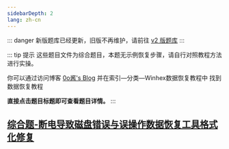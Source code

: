 ```yaml
---
sidebarDepth: 2
lang: zh-cn
---
```


::: danger
新版题库已经更新，旧版不再维护，请前往 [v2 版题库](https://winhex.im0o.top)
:::

::: tip 提示
这些题目文件为综合题目，本题无示例恢复步骤，请自行对照教程方法进行实操。

你可以通过访问博客 [0o酱's Blog](https://blog.im0o.top) 并在索引—分类—Winhex数据恢复教程中 找到数据恢复教程

**直接点击题目标题即可查看题目详情。**
:::

## [综合题-断电导致磁盘错误与误操作数据恢复工具格式化修复](综合题-断电导致磁盘错误与误操作数据恢复工具格式化修复.md)